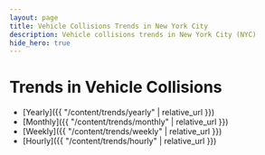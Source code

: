 ```yaml
---
layout: page
title: Vehicle Collisions Trends in New York City
description: Vehicle collisions trends in New York City (NYC)
hide_hero: true
---
```

# Trends in Vehicle Collisions
- [Yearly]({{ "/content/trends/yearly" | relative_url }})
- [Monthly]({{ "/content/trends/monthly" | relative_url }})
- [Weekly]({{ "/content/trends/weekly" | relative_url }})
- [Hourly]({{ "/content/trends/hourly" | relative_url }})
